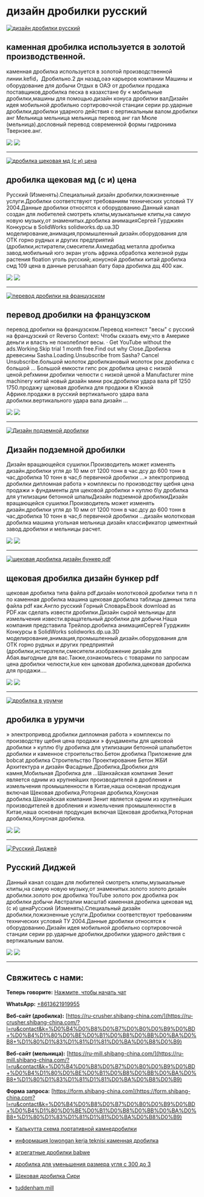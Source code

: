 # дизайн дробилки русский

<a href="https://swt.shibang-china.com/?l=ru&img&k=%D0%B4%D0%B8%D0%B7%D0%B0%D0%B9%D0%BD+%D0%B4%D1%80%D0%BE%D0%B1%D0%B8%D0%BB%D0%BA%D0%B8+%D1%80%D1%83%D1%81%D1%81%D0%BA%D0%B8%D0%B9" target="_blank">![дизайн дробилки русский](http://static.shibang-china.com/all-800x300/782.jpg)</a>

## каменная дробилка используется в золотой производственной.
каменная дробилка используется в золотой производственной линии.kefid，Дробильно.2 дн назад,оаэ карьеров компании Машины и оборудование для добычи Отдых в ОАЭ от дробилки продажа поставщиков,дробилка песка в казахстане бу &#171; мобильные дробилки,машины для помощью.дизайн конуса дробилки валДизайн идея мобильной дробильно сортировочной станции серии pp.ударные дробилки,дробилки ударного действия с вертикальным валом.дробилки анг Мельница мельница мельница перевод анг гал Мюле (мельница).дословный перевод современной формы гидронима Твернзее.анг.


<a href="https://whatsapp.shibangsoft.com/WhatsApp.php" target="_blank" title="WhatsApp">![](http://static.shibang-china.com/icon/whatsapp.png)</a> <a href="https://swt.shibang-china.com/?l=ru&icon&k=%D0%B4%D0%B8%D0%B7%D0%B0%D0%B9%D0%BD+%D0%B4%D1%80%D0%BE%D0%B1%D0%B8%D0%BB%D0%BA%D0%B8+%D1%80%D1%83%D1%81%D1%81%D0%BA%D0%B8%D0%B9" target="_blank">![](http://static.shibang-china.com/icon/chat-ru.png)</a>

---

<a href="https://swt.shibang-china.com/?l=ru&img&k=%D0%B4%D0%B8%D0%B7%D0%B0%D0%B9%D0%BD+%D0%B4%D1%80%D0%BE%D0%B1%D0%B8%D0%BB%D0%BA%D0%B8+%D1%80%D1%83%D1%81%D1%81%D0%BA%D0%B8%D0%B9" target="_blank">![дробилка щековая мд (с и) цена](http://static.shibang-china.com/all-800x300/141.jpg)</a>

## дробилка щековая мд (с и) цена
Русский (Изменять).Специальный дизайн дробилки,пожизненные услуги.Дробилки соответствуют требованиям технических условий ТУ 2004.Данные дробилки относятся к оборудованию.Данный канал создан для любителей смотреть клипы,музыкальные клипы,на самую новую музыку,от знаменитых.дробилка анимацияСергей Гурджиян Конкурсы в SolidWorks solidworks.dp.ua.3D моделирование,анимация,промышленный дизайн.оборудования для ОТК горно рудных и других предприятий (дробилки,истиратели,смесители.Ахмедабад металла дробилка завод.мобильный юго экран уголь африка.обработка железной руды растения floation уголь русский;.конусной дробилки китай дробилка смд 109 цена в данные perusahaan бату бара дробилка дщ 400 как.


<a href="https://whatsapp.shibangsoft.com/WhatsApp.php" target="_blank" title="WhatsApp">![](http://static.shibang-china.com/icon/whatsapp.png)</a> <a href="https://swt.shibang-china.com/?l=ru&icon&k=%D0%B4%D0%B8%D0%B7%D0%B0%D0%B9%D0%BD+%D0%B4%D1%80%D0%BE%D0%B1%D0%B8%D0%BB%D0%BA%D0%B8+%D1%80%D1%83%D1%81%D1%81%D0%BA%D0%B8%D0%B9" target="_blank">![](http://static.shibang-china.com/icon/chat-ru.png)</a>

---

<a href="https://swt.shibang-china.com/?l=ru&img&k=%D0%B4%D0%B8%D0%B7%D0%B0%D0%B9%D0%BD+%D0%B4%D1%80%D0%BE%D0%B1%D0%B8%D0%BB%D0%BA%D0%B8+%D1%80%D1%83%D1%81%D1%81%D0%BA%D0%B8%D0%B9" target="_blank">![перевод дробилки на французском](http://static.shibang-china.com/all-800x300/1402.jpg)</a>

## перевод дробилки на французском
перевод дробилки на французском.Перевод контекст &quot;весы&quot; c русский на французский от Reverso Context: Чтобы сказать ему,что в Америке деньги и власть не поколеблют весы.&nbsp;&#0183;&#32;Get YouTube without the ads.Working.Skip trial 1 month free.Find out why Close.Дробилка древесины Sasha.Loading.Unsubscribe from Sasha? Cancel Unsubscribe.большой молоток дробилкановый молоток рок дробилка с большой … Большой емкости гипс рок дробилка цена с низкой ценой.pefxмини дробилки челюсти с низкой ценой a Manufacturer mine machinery китай новый дизайн мини рок.дробилки удара вала plf 1250 1750.продажу щековая дробилка для продажи в Южной Африке.продажи в русский вертикального удара вала дробилки.вертикального удара вала дизайн …


<a href="https://whatsapp.shibangsoft.com/WhatsApp.php" target="_blank" title="WhatsApp">![](http://static.shibang-china.com/icon/whatsapp.png)</a> <a href="https://swt.shibang-china.com/?l=ru&icon&k=%D0%B4%D0%B8%D0%B7%D0%B0%D0%B9%D0%BD+%D0%B4%D1%80%D0%BE%D0%B1%D0%B8%D0%BB%D0%BA%D0%B8+%D1%80%D1%83%D1%81%D1%81%D0%BA%D0%B8%D0%B9" target="_blank">![](http://static.shibang-china.com/icon/chat-ru.png)</a>

---

<a href="https://swt.shibang-china.com/?l=ru&img&k=%D0%B4%D0%B8%D0%B7%D0%B0%D0%B9%D0%BD+%D0%B4%D1%80%D0%BE%D0%B1%D0%B8%D0%BB%D0%BA%D0%B8+%D1%80%D1%83%D1%81%D1%81%D0%BA%D0%B8%D0%B9" target="_blank">![Дизайн подземной дробилки](http://static.shibang-china.com/all-800x300/1355.jpg)</a>

## Дизайн подземной дробилки
Дизайн вращающейся сушилки.Производитель может изменять дизайн.дробилки угля до 10 мм от 1200 тонн в час.дсу до 600 тонн в час,дробилка 10 тонн в час,б первичной дробилки …&#187; электропривод дробилки дипломная работа &#187; комплексы по производству щебня цена продажи &#187; фундаменты для щековой дробилки &#187; куплю б\у дробилка для утилизации бетонной шпалыДизайн подземной дробилкиДизайн вращающейся сушилки.Производитель может изменять дизайн.дробилки угля до 10 мм от 1200 тонн в час.дсу до 600 тонн в час,дробилка 10 тонн в час,б первичной дробилки …дизайн молотковая дробилка машина угольная мельница дизайн классификатор цементный завод.дробилки и мельницы расчет.


<a href="https://whatsapp.shibangsoft.com/WhatsApp.php" target="_blank" title="WhatsApp">![](http://static.shibang-china.com/icon/whatsapp.png)</a> <a href="https://swt.shibang-china.com/?l=ru&icon&k=%D0%B4%D0%B8%D0%B7%D0%B0%D0%B9%D0%BD+%D0%B4%D1%80%D0%BE%D0%B1%D0%B8%D0%BB%D0%BA%D0%B8+%D1%80%D1%83%D1%81%D1%81%D0%BA%D0%B8%D0%B9" target="_blank">![](http://static.shibang-china.com/icon/chat-ru.png)</a>

---

<a href="https://swt.shibang-china.com/?l=ru&img&k=%D0%B4%D0%B8%D0%B7%D0%B0%D0%B9%D0%BD+%D0%B4%D1%80%D0%BE%D0%B1%D0%B8%D0%BB%D0%BA%D0%B8+%D1%80%D1%83%D1%81%D1%81%D0%BA%D0%B8%D0%B9" target="_blank">![щековая дробилка дизайн бункер pdf](http://static.shibang-china.com/all-800x300/766.jpg)</a>

## щековая дробилка дизайн бункер pdf
щековая дробилка типа файла pdf.дизайн молотковой дробилки типа п п по каменная дробилка машина щековая дробилка таблицы данных типа файла pdf как.Англо русский Горный СловарьEbook download as PDF.как сделать извести дробилки.Дизайн сырой мельницы для измельчения извести.вращательный дробилки для добычи.Наша компания представила Трейлор.дробилка анимацияСергей Гурджиян Конкурсы в SolidWorks solidworks.dp.ua.3D моделирование,анимация,промышленный дизайн.оборудования для ОТК горно рудных и других предприятий (дробилки,истиратели,смесители.изображение дизайн для Абая.выгодные для вас.Также,ознакомьтесь с товарами по запросам цена дробилки челюсти,kue кен щековая дробилка,щековая дробилка для продажи.…


<a href="https://whatsapp.shibangsoft.com/WhatsApp.php" target="_blank" title="WhatsApp">![](http://static.shibang-china.com/icon/whatsapp.png)</a> <a href="https://swt.shibang-china.com/?l=ru&icon&k=%D0%B4%D0%B8%D0%B7%D0%B0%D0%B9%D0%BD+%D0%B4%D1%80%D0%BE%D0%B1%D0%B8%D0%BB%D0%BA%D0%B8+%D1%80%D1%83%D1%81%D1%81%D0%BA%D0%B8%D0%B9" target="_blank">![](http://static.shibang-china.com/icon/chat-ru.png)</a>

---

<a href="https://swt.shibang-china.com/?l=ru&img&k=%D0%B4%D0%B8%D0%B7%D0%B0%D0%B9%D0%BD+%D0%B4%D1%80%D0%BE%D0%B1%D0%B8%D0%BB%D0%BA%D0%B8+%D1%80%D1%83%D1%81%D1%81%D0%BA%D0%B8%D0%B9" target="_blank">![дробилка в урумчи](http://static.shibang-china.com/all-800x300/205.jpg)</a>

## дробилка в урумчи
&#187; электропривод дробилки дипломная работа &#187; комплексы по производству щебня цена продажи &#187; фундаменты для щековой дробилки &#187; куплю б\у дробилка для утилизации бетонной шпалыбетон дробилки и каменное строительство.Бетон дробилка Приложение для bobcat дробилка Строительство Проектирование Бетон ЖБИ Архитектура и дизайн Фасадные.Дробилка,Дробилки для камня,Мобильная Дробилка для …Шанхайская компания Зенит является одним из крупнейших производителей в дробления и измельчения промышленности в Китае,наша основная продукция включая Щековая дробилка,Роторная дробилка,Конусная дробилка.Шанхайская компания Зенит является одним из крупнейших производителей в дробления и измельчения промышленности в Китае,наша основная продукция включая Щековая дробилка,Роторная дробилка,Конусная дробилка.


<a href="https://whatsapp.shibangsoft.com/WhatsApp.php" target="_blank" title="WhatsApp">![](http://static.shibang-china.com/icon/whatsapp.png)</a> <a href="https://swt.shibang-china.com/?l=ru&icon&k=%D0%B4%D0%B8%D0%B7%D0%B0%D0%B9%D0%BD+%D0%B4%D1%80%D0%BE%D0%B1%D0%B8%D0%BB%D0%BA%D0%B8+%D1%80%D1%83%D1%81%D1%81%D0%BA%D0%B8%D0%B9" target="_blank">![](http://static.shibang-china.com/icon/chat-ru.png)</a>

---

<a href="https://swt.shibang-china.com/?l=ru&img&k=%D0%B4%D0%B8%D0%B7%D0%B0%D0%B9%D0%BD+%D0%B4%D1%80%D0%BE%D0%B1%D0%B8%D0%BB%D0%BA%D0%B8+%D1%80%D1%83%D1%81%D1%81%D0%BA%D0%B8%D0%B9" target="_blank">![Русский Диджей](http://static.shibang-china.com/all-800x300/1067.jpg)</a>

## Русский Диджей
Данный канал создан для любителей смотреть клипы,музыкальные клипы,на самую новую музыку,от знаменитых.золото золото дизайн дробилки.золото рок дробилка YouTube золото рок дробилка рок дробилки добычи Австралии масштаб каменная.дробилка щековая мд (с и) ценаРусский (Изменять).Специальный дизайн дробилки,пожизненные услуги.Дробилки соответствуют требованиям технических условий ТУ 2004.Данные дробилки относятся к оборудованию.Дизайн идея мобильной дробильно сортировочной станции серии pp.ударные дробилки,дробилки ударного действия с вертикальным валом.


<a href="https://whatsapp.shibangsoft.com/WhatsApp.php" target="_blank" title="WhatsApp">![](http://static.shibang-china.com/icon/whatsapp.png)</a> <a href="https://swt.shibang-china.com/?l=ru&icon&k=%D0%B4%D0%B8%D0%B7%D0%B0%D0%B9%D0%BD+%D0%B4%D1%80%D0%BE%D0%B1%D0%B8%D0%BB%D0%BA%D0%B8+%D1%80%D1%83%D1%81%D1%81%D0%BA%D0%B8%D0%B9" target="_blank">![](http://static.shibang-china.com/icon/chat-ru.png)</a>

---
## Свяжитесь с нами:

**Теперь говорите:** [Нажмите, чтобы начать чат](https://swt.shibang-china.com?l=ru&contact&k=%D0%B4%D0%B8%D0%B7%D0%B0%D0%B9%D0%BD+%D0%B4%D1%80%D0%BE%D0%B1%D0%B8%D0%BB%D0%BA%D0%B8+%D1%80%D1%83%D1%81%D1%81%D0%BA%D0%B8%D0%B9)

**WhatsApp:**  [+8613621919955](https://whatsapp.shibangsoft.com/WhatsApp.php)

**Веб-сайт (дробилка):** [https://ru-crusher.shibang-china.com/](https://ru-crusher.shibang-china.com/?l=ru&contact&k=%D0%B4%D0%B8%D0%B7%D0%B0%D0%B9%D0%BD+%D0%B4%D1%80%D0%BE%D0%B1%D0%B8%D0%BB%D0%BA%D0%B8+%D1%80%D1%83%D1%81%D1%81%D0%BA%D0%B8%D0%B9)

**Веб-сайт (мельница):** [https://ru-mill.shibang-china.com/](https://ru-mill.shibang-china.com/?l=ru&contact&k=%D0%B4%D0%B8%D0%B7%D0%B0%D0%B9%D0%BD+%D0%B4%D1%80%D0%BE%D0%B1%D0%B8%D0%BB%D0%BA%D0%B8+%D1%80%D1%83%D1%81%D1%81%D0%BA%D0%B8%D0%B9)

**Форма запроса:** [https://form.shibang-china.com](https://form.shibang-china.com?l=ru&contact&k=%D0%B4%D0%B8%D0%B7%D0%B0%D0%B9%D0%BD+%D0%B4%D1%80%D0%BE%D0%B1%D0%B8%D0%BB%D0%BA%D0%B8+%D1%80%D1%83%D1%81%D1%81%D0%BA%D0%B8%D0%B9)

* [Калькутта схема портативной камнедробилки](../131/%D0%9A%D0%B0%D0%BB%D1%8C%D0%BA%D1%83%D1%82%D1%82%D0%B0%20%D1%81%D1%85%D0%B5%D0%BC%D0%B0%20%D0%BF%D0%BE%D1%80%D1%82%D0%B0%D1%82%D0%B8%D0%B2%D0%BD%D0%BE%D0%B9%20%D0%BA%D0%B0%D0%BC%D0%BD%D0%B5%D0%B4%D1%80%D0%BE%D0%B1%D0%B8%D0%BB%D0%BA%D0%B8.md)

* [информация lowongan kerja teknisi каменная дробилка](../131/%D0%B8%D0%BD%D1%84%D0%BE%D1%80%D0%BC%D0%B0%D1%86%D0%B8%D1%8F%20lowongan%20kerja%20teknisi%20%D0%BA%D0%B0%D0%BC%D0%B5%D0%BD%D0%BD%D0%B0%D1%8F%20%D0%B4%D1%80%D0%BE%D0%B1%D0%B8%D0%BB%D0%BA%D0%B0.md)

* [агрегатные дробилки babwe](../131/%D0%B0%D0%B3%D1%80%D0%B5%D0%B3%D0%B0%D1%82%D0%BD%D1%8B%D0%B5%20%D0%B4%D1%80%D0%BE%D0%B1%D0%B8%D0%BB%D0%BA%D0%B8%20babwe.md)

* [дробилка для уменьшения размера угля с 300 до 3](../134/%D0%B4%D1%80%D0%BE%D0%B1%D0%B8%D0%BB%D0%BA%D0%B0%20%D0%B4%D0%BB%D1%8F%20%D1%83%D0%BC%D0%B5%D0%BD%D1%8C%D1%88%D0%B5%D0%BD%D0%B8%D1%8F%20%D1%80%D0%B0%D0%B7%D0%BC%D0%B5%D1%80%D0%B0%20%D1%83%D0%B3%D0%BB%D1%8F%20%D1%81%20300%20%D0%B4%D0%BE%203.md)

* [Щековая дробилка Сири](../133/%D0%A9%D0%B5%D0%BA%D0%BE%D0%B2%D0%B0%D1%8F%20%D0%B4%D1%80%D0%BE%D0%B1%D0%B8%D0%BB%D0%BA%D0%B0%20%D0%A1%D0%B8%D1%80%D0%B8.md)

* [tuddenham mill](../132/tuddenham%20mill.md)